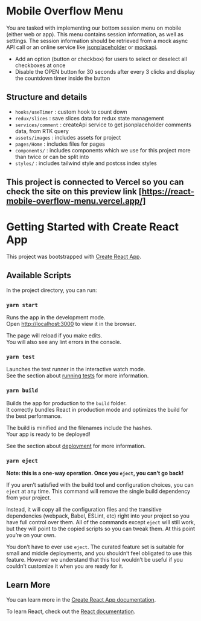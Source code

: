 # Mobile Overflow Menu

You are tasked with implementing our bottom session menu on mobile (either web or app). This menu contains session information, as well as settings. The session information should be retrieved from a mock async API call or an online service like [jsonplaceholder](https://jsonplaceholder.typicode.com/) or [mockapi](https://mockapi.io/).

- Add an option (button or checkbox) for users to select or deselect all checkboxes at once
- Disable the OPEN button for 30 seconds after every 3 clicks and display the countdown timer inside the button

## Structure and details

- `hooks/useTimer` : custom hook to count down
- `redux/slices` : save slices data for redux state management
- `services/comment` : createApi service to get jsonplaceholder comments data, from RTK query
- `assets/images` : includes assets for project
- `pages/Home` : includes files for pages
- `components/` : includes components which we use for this project more than twice or can be split into
- `styles/` : includes tailwind style and postcss index styles

## This project is connected to Vercel so you can check the site on this preview link [https://react-mobile-overflow-menu.vercel.app/]

# Getting Started with Create React App

This project was bootstrapped with [Create React App](https://github.com/facebook/create-react-app).

## Available Scripts

In the project directory, you can run:

### `yarn start`

Runs the app in the development mode.\
Open [http://localhost:3000](http://localhost:3000) to view it in the browser.

The page will reload if you make edits.\
You will also see any lint errors in the console.

### `yarn test`

Launches the test runner in the interactive watch mode.\
See the section about [running tests](https://facebook.github.io/create-react-app/docs/running-tests) for more information.

### `yarn build`

Builds the app for production to the `build` folder.\
It correctly bundles React in production mode and optimizes the build for the best performance.

The build is minified and the filenames include the hashes.\
Your app is ready to be deployed!

See the section about [deployment](https://facebook.github.io/create-react-app/docs/deployment) for more information.

### `yarn eject`

**Note: this is a one-way operation. Once you `eject`, you can’t go back!**

If you aren’t satisfied with the build tool and configuration choices, you can `eject` at any time. This command will remove the single build dependency from your project.

Instead, it will copy all the configuration files and the transitive dependencies (webpack, Babel, ESLint, etc) right into your project so you have full control over them. All of the commands except `eject` will still work, but they will point to the copied scripts so you can tweak them. At this point you’re on your own.

You don’t have to ever use `eject`. The curated feature set is suitable for small and middle deployments, and you shouldn’t feel obligated to use this feature. However we understand that this tool wouldn’t be useful if you couldn’t customize it when you are ready for it.

## Learn More

You can learn more in the [Create React App documentation](https://facebook.github.io/create-react-app/docs/getting-started).

To learn React, check out the [React documentation](https://reactjs.org/).
